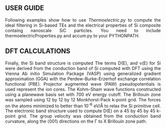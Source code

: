 ## USER GUIDE

<div align="justify">
  
<p>
  
Following examples show how to use *Thermoelectric.py* to compute the ideal filtering in Si-based TEs and the electrical properties of Si composite containg nanoscale SiC particles. You need to include thermoelectricProperties.py and accum.py to your PYTHONPATH.
</p>

## DFT CALCULATIONS
  
<p>  
  
Finally, the Si band structure is computed The terms D(E), and ν(E) for Si were derived from the conduction band of Si computed with DFT using the Vienna Ab initio Simulation Package (VASP) using generalized gradient approximation (GGA) with the Perdew-Burke-Erzerhof exchange correlation functional (PBE). Projector augmented wave (PAW) pseudopotentials is used represent the ion cores. The Kohm-Sham wave functions constructed using a planewave basis set with 700 eV energy cutoff. The Brillouin zone was sampled using 12 by 12 by 12 Monkhorst-Pack k-point grid. The forces on the atoms minimized to better than 10<sup>-6</sup> eV/Å to relax the Si primitive cell. The electronic band structure used to compute D(E) on a 45 by 45 by 45 k-point grid. The group velocity was obtained from the conduction band curvature, along the ⟨001⟩ directions on the Γ to X Brillouin zone path. 
</p>
